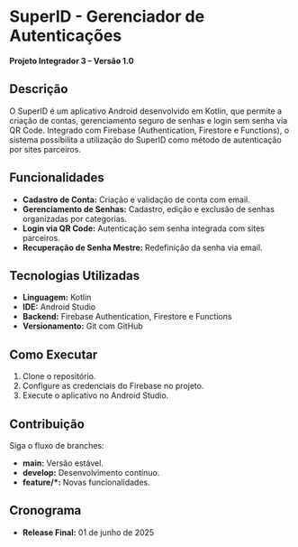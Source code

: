 # SuperID - Gerenciador de Autenticações

**Projeto Integrador 3 – Versão 1.0**

## Descrição
O SuperID é um aplicativo Android desenvolvido em Kotlin, que permite a criação de contas, gerenciamento seguro de senhas e login sem senha via QR Code. Integrado com Firebase (Authentication, Firestore e Functions), o sistema possibilita a utilização do SuperID como método de autenticação por sites parceiros.

## Funcionalidades
- **Cadastro de Conta:** Criação e validação de conta com email.
- **Gerenciamento de Senhas:** Cadastro, edição e exclusão de senhas organizadas por categorias.
- **Login via QR Code:** Autenticação sem senha integrada com sites parceiros.
- **Recuperação de Senha Mestre:** Redefinição da senha via email.

## Tecnologias Utilizadas
- **Linguagem:** Kotlin
- **IDE:** Android Studio
- **Backend:** Firebase Authentication, Firestore e Functions
- **Versionamento:** Git com GitHub

## Como Executar
1. Clone o repositório.
2. Configure as credenciais do Firebase no projeto.
3. Execute o aplicativo no Android Studio.

## Contribuição
Siga o fluxo de branches:
- **main:** Versão estável.
- **develop:** Desenvolvimento contínuo.
- **feature/*:** Novas funcionalidades.

## Cronograma
- **Release Final:** 01 de junho de 2025
